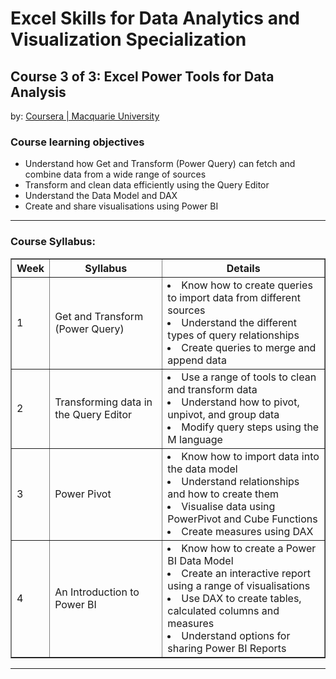 # Excel Skills for Data Analytics and Visualization Specialization

## Course 3 of 3: Excel Power Tools for Data Analysis<br>
by: <a href="https://www.coursera.org/learn/excel-power-tools" target="_blank">Coursera | Macquarie University</a>

### Course learning objectives
* Understand how Get and Transform (Power Query) can fetch and combine data from a wide range of sources
* Transform and clean data efficiently using the Query Editor
* Understand the Data Model and DAX
* Create and share visualisations using Power BI
<hr>

### Course Syllabus:
<table border="1">
    <tr>
        <th>Week</th>
        <th>Syllabus</th>
        <th>Details</th>
    </tr>
    <tr>
        <td>1</td>
        <td>Get and Transform (Power Query)</td>
        <td><li>Know how to create queries to import data from different sources</li> <li>Understand the different types of query relationships</li> <li>Create queries to merge and append data</li></td>
    </tr>
    <tr>
        <td>2</td>
        <td>Transforming data in the Query Editor</td>
      <td><li>Use a range of tools to clean and transform data</li> <li>Understand how to pivot, unpivot, and group data</li> <li>Modify query steps using the M language</li></td>
    </tr>
    <tr>
        <td>3</td>
        <td>Power Pivot</td>
        <td><li>Know how to import data into the data model</li> <li>Understand relationships and how to create them</li> <li>Visualise data using PowerPivot and Cube Functions</li> <li>Create measures using DAX</li></td>
    </tr>
    <tr>
        <td>4</td>
        <td>An Introduction to Power BI</td>
        <td><li>Know how to create a Power BI Data Model</li> <li>Create an interactive report using a range of visualisations</li> <li>Use DAX to create tables, calculated columns and measures</li> <li>Understand options for sharing Power BI Reports</li></td>
    </tr>
</table>
<hr>
